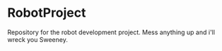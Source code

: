 # RobotProject
Repository for the robot development project.
Mess anything up and i'll wreck you Sweeney.
